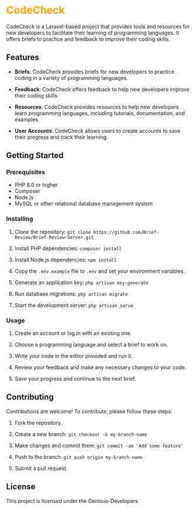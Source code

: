 # <span style="color:orange">CodeCheck</span>

CodeCheck is a Laravel-based project that provides tools and resources for new developers to facilitate their learning of programming languages. It offers briefs to practice and feedback to improve their coding skills.

## Features

- **Briefs**: CodeCheck provides briefs for new developers to practice coding in a variety of programming languages.

- **Feedback**: CodeCheck offers feedback to help new developers improve their coding skills.

- **Resources**: CodeCheck provides resources to help new developers learn programming languages, including tutorials, documentation, and examples.

- **User Accounts**: CodeCheck allows users to create accounts to save their progress and track their learning.

## Getting Started

### Prerequisites

- PHP 8.0 or higher
- Composer
- Node.js
- MySQL or other relational database management system

### Installing

1. Clone the repository: `git clone https://github.com/Brief-Review/Brief-Review-Server.git`

2. Install PHP dependencies: `composer install`

3. Install Node.js dependencies: `npm install`

4. Copy the `.env.example` file to `.env` and set your environment variables.

5. Generate an application key: `php artisan key:generate`

6. Run database migrations: `php artisan migrate`

7. Start the development server: `php artisan serve`

### Usage

1. Create an account or log in with an existing one.

2. Choose a programming language and select a brief to work on.

3. Write your code in the editor provided and run it.

4. Review your feedback and make any necessary changes to your code.

5. Save your progress and continue to the next brief.

## Contributing

Contributions are welcome! To contribute, please follow these steps:

1. Fork the repository.

2. Create a new branch: `git checkout -b my-branch-name`

3. Make changes and commit them: `git commit -am 'Add some feature'`

4. Push to the branch: `git push origin my-branch-name`

5. Submit a pull request.

## License

This project is licensed under the Genious-Developers 
